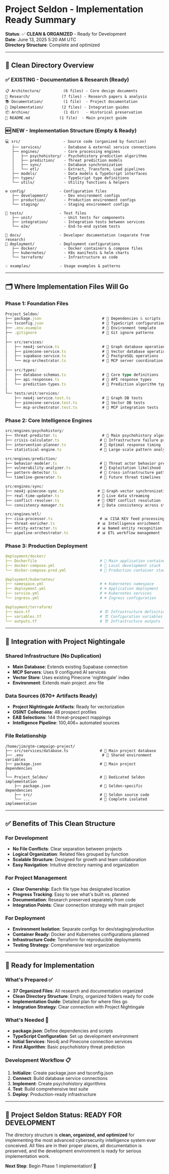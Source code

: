 # Project Seldon - Implementation Ready Summary

**Status**: ✅ **CLEAN & ORGANIZED** - Ready for Development  
**Date**: June 13, 2025 5:20 AM UTC  
**Directory Structure**: Complete and optimized

---

## 🎯 Clean Directory Overview

### **✅ EXISTING - Documentation & Research (Ready)**
```
📋 Architecture/          (6 files) - Core design documents
🔬 Research/              (7 files) - Research papers & analysis  
📚 Documentation/         (1 file)  - Project documentation
🚀 Implementation/        (2 files) - Integration guides
📦 Archive/               (1 dir)   - Historical preservation
📖 README.md             (1 file)  - Main project guide
```

### **🆕 NEW - Implementation Structure (Empty & Ready)**
```
💻 src/                   - Source code (organized by function)
   ├── services/          - Database & external service connections
   ├── engines/           - Core processing engines
   │   ├── psychohistory/ - Psychohistory prediction algorithms  
   │   ├── prediction/    - Threat prediction models
   │   ├── sync/          - Database synchronization
   │   └── etl/           - Extract, Transform, Load pipelines
   ├── models/            - Data models & TypeScript interfaces
   ├── types/             - TypeScript type definitions
   └── utils/             - Utility functions & helpers

⚙️ config/               - Configuration files
   ├── development/       - Dev environment configs
   ├── production/        - Production environment configs  
   └── staging/           - Staging environment configs

🧪 tests/                - Test files
   ├── unit/              - Unit tests for components
   ├── integration/       - Integration tests between services
   └── e2e/               - End-to-end system tests

📖 docs/                 - Developer documentation (separate from research)
🚀 deployment/           - Deployment configurations
   ├── docker/            - Docker containers & compose files
   ├── kubernetes/        - K8s manifests & helm charts
   └── terraform/         - Infrastructure as code

💡 examples/             - Usage examples & patterns
```

---

## 🗂️ Where Implementation Files Will Go

### **Phase 1: Foundation Files**
```typescript
Project_Seldon/
├── package.json                           # 🎯 Dependencies & scripts
├── tsconfig.json                          # 🎯 TypeScript configuration  
├── .env.example                           # 🎯 Environment template
├── .gitignore                             # 🎯 Git ignore patterns
│
├── src/services/
│   ├── neo4j-service.ts                   # 🎯 Graph database operations
│   ├── pinecone-service.ts                # 🎯 Vector database operations
│   ├── supabase-service.ts                # 🎯 PostgreSQL operations
│   └── mcp-orchestrator.ts                # 🎯 MCP server coordination
│
├── src/types/
│   ├── database-schemas.ts                # 🎯 Core type definitions
│   ├── api-responses.ts                   # 🎯 API response types
│   └── prediction-types.ts                # 🎯 Prediction algorithm types
│
└── tests/unit/services/
    ├── neo4j-service.test.ts              # 🎯 Graph DB tests
    ├── pinecone-service.test.ts           # 🎯 Vector DB tests
    └── mcp-orchestrator.test.ts           # 🎯 MCP integration tests
```

### **Phase 2: Core Intelligence Engines**
```typescript
src/engines/psychohistory/
├── threat-predictor.ts                    # 🧠 Main psychohistory algorithms
├── crisis-calculator.ts                  # 🧠 Infrastructure failure probability
├── intervention-planner.ts               # 🧠 Optimal response timing
└── statistical-engine.ts                 # 🧠 Large-scale pattern analysis

src/engines/prediction/
├── behavior-modeler.ts                   # 🧠 Threat actor behavior prediction
├── vulnerability-analyzer.ts             # 🧠 Exploitation likelihood
├── pattern-detector.ts                   # 🧠 Cross-infrastructure patterns
└── timeline-generator.ts                 # 🧠 Future threat timelines

src/engines/sync/
├── neo4j-pinecone-sync.ts               # 🔄 Graph-vector synchronization
├── real-time-updater.ts                 # 🔄 Live data streaming
├── conflict-resolver.ts                 # 🔄 CRDT conflict resolution
└── consistency-manager.ts               # 🔄 Data consistency across stores

src/engines/etl/
├── cisa-processor.ts                     # 📊 CISA KEV feed processing
├── threat-enricher.ts                   # 📊 Intelligence enrichment
├── entity-extractor.ts                  # 📊 Named entity recognition
└── pipeline-orchestrator.ts             # 📊 ETL workflow management
```

### **Phase 3: Production Deployment**
```yaml
deployment/docker/
├── Dockerfile                            # 🐳 Main application container
├── docker-compose.yml                    # 🐳 Local development stack
└── docker-compose.prod.yml               # 🐳 Production container stack

deployment/kubernetes/
├── namespace.yml                         # ☸️ Kubernetes namespace
├── deployment.yml                        # ☸️ Application deployment
├── service.yml                           # ☸️ Kubernetes services
└── ingress.yml                           # ☸️ Ingress configuration

deployment/terraform/
├── main.tf                               # 🏗️ Infrastructure definition
├── variables.tf                          # 🏗️ Configuration variables
└── outputs.tf                            # 🏗️ Infrastructure outputs
```

---

## 🔗 Integration with Project Nightingale

### **Shared Infrastructure (No Duplication)**
- **Main Database**: Extends existing Supabase connection
- **MCP Servers**: Uses 9 configured AI services
- **Vector Store**: Uses existing Pinecone 'nightingale' index
- **Environment**: Extends main project .env file

### **Data Sources (670+ Artifacts Ready)**
- **Project Nightingale Artifacts**: Ready for vectorization
- **OSINT Collections**: 48 prospect profiles
- **EAB Selections**: 144 threat-prospect mappings
- **Intelligence Pipeline**: 100,406+ automated sources

### **File Relationship**
```
/home/jim/gtm-campaign-project/
├── src/services/database.ts              # 🔗 Main project database
├── .env                                   # 🔗 Shared environment variables
├── package.json                          # 🔗 Main project dependencies
│
└── Project_Seldon/                       # 🎯 Dedicated Seldon implementation
    ├── package.json                      # 🎯 Seldon-specific dependencies
    ├── src/                              # 🎯 Seldon source code
    └── ...                               # 🎯 Complete isolated implementation
```

---

## ✅ Benefits of This Clean Structure

### **For Development**
- **No File Conflicts**: Clear separation between projects
- **Logical Organization**: Related files grouped by function
- **Scalable Structure**: Designed for growth and team collaboration
- **Easy Navigation**: Intuitive directory naming and organization

### **For Project Management**
- **Clear Ownership**: Each file type has designated location
- **Progress Tracking**: Easy to see what's built vs. planned
- **Documentation**: Research preserved separately from code
- **Integration Points**: Clear connection strategy with main project

### **For Deployment**
- **Environment Isolation**: Separate configs for dev/staging/production
- **Container Ready**: Docker and Kubernetes configurations planned
- **Infrastructure Code**: Terraform for reproducible deployments
- **Testing Strategy**: Comprehensive test organization

---

## 🚀 Ready for Implementation

### **What's Prepared ✅**
- **37 Organized Files**: All research and documentation organized
- **Clean Directory Structure**: Empty, organized folders ready for code
- **Implementation Guide**: Detailed plan for where files go
- **Integration Strategy**: Clear connection with Project Nightingale

### **What's Needed 🎯**
- **package.json**: Define dependencies and scripts
- **TypeScript Configuration**: Set up development environment
- **Initial Services**: Neo4j and Pinecone connection services
- **First Algorithm**: Basic psychohistory threat prediction

### **Development Workflow 📋**
1. **Initialize**: Create package.json and tsconfig.json
2. **Connect**: Build database service connections
3. **Implement**: Create psychohistory algorithms
4. **Test**: Build comprehensive test suite
5. **Deploy**: Production-ready infrastructure

---

## 🎉 Project Seldon Status: **READY FOR DEVELOPMENT**

The directory structure is **clean, organized, and optimized** for implementing the most advanced cybersecurity intelligence system ever conceived. All files are in their proper places, all documentation is preserved, and the development environment is ready for serious implementation work.

**Next Step**: Begin Phase 1 implementation! 🚀